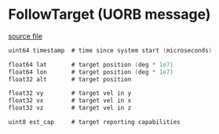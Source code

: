 # FollowTarget (UORB message)



[source file](https://github.com/PX4/PX4-Autopilot/blob/main/msg/FollowTarget.msg)

```c
uint64 timestamp  # time since system start (microseconds)

float64 lat       # target position (deg * 1e7)
float64 lon       # target position (deg * 1e7)
float32 alt       # target position

float32 vy        # target vel in y
float32 vx        # target vel in x
float32 vz        # target vel in z

uint8 est_cap     # target reporting capabilities

```
